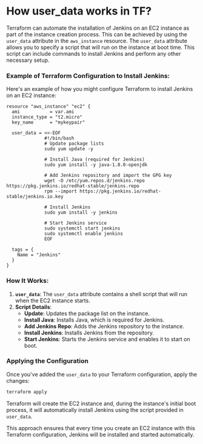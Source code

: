 
# How user_data works in TF?

Terraform can automate the installation of Jenkins on an EC2 instance as part of the instance creation process. This can be achieved by using the `user_data` attribute in the `aws_instance` resource. The `user_data` attribute allows you to specify a script that will run on the instance at boot time. This script can include commands to install Jenkins and perform any other necessary setup.

### Example of Terraform Configuration to Install Jenkins:

Here's an example of how you might configure Terraform to install Jenkins on an EC2 instance:

```hcl
resource "aws_instance" "ec2" {
  ami           = var.ami
  instance_type = "t2.micro"
  key_name      = "mykeypair"

  user_data = <<-EOF
              #!/bin/bash
              # Update package lists
              sudo yum update -y

              # Install Java (required for Jenkins)
              sudo yum install -y java-1.8.0-openjdk

              # Add Jenkins repository and import the GPG key
              wget -O /etc/yum.repos.d/jenkins.repo https://pkg.jenkins.io/redhat-stable/jenkins.repo
              rpm --import https://pkg.jenkins.io/redhat-stable/jenkins.io.key

              # Install Jenkins
              sudo yum install -y jenkins

              # Start Jenkins service
              sudo systemctl start jenkins
              sudo systemctl enable jenkins
              EOF

  tags = {
    Name = "Jenkins"
  }
}
```

### How It Works:

1. **`user_data`**: The `user_data` attribute contains a shell script that will run when the EC2 instance starts.
2. **Script Details**:
   - **Update**: Updates the package list on the instance.
   - **Install Java**: Installs Java, which is required for Jenkins.
   - **Add Jenkins Repo**: Adds the Jenkins repository to the instance.
   - **Install Jenkins**: Installs Jenkins from the repository.
   - **Start Jenkins**: Starts the Jenkins service and enables it to start on boot.

### Applying the Configuration

Once you've added the `user_data` to your Terraform configuration, apply the changes:

```bash
terraform apply
```

Terraform will create the EC2 instance and, during the instance's initial boot process, it will automatically install Jenkins using the script provided in `user_data`.

This approach ensures that every time you create an EC2 instance with this Terraform configuration, Jenkins will be installed and started automatically.